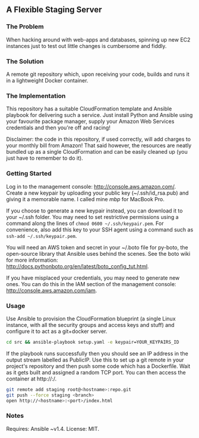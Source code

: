 ## A Flexible Staging Server

### The Problem

When hacking around with web-apps and databases, spinning up new EC2 instances
just to test out little changes is cumbersome and fiddly.

### The Solution

A remote git repository which, upon receiving your code, builds and
runs it in a lightweight Docker container.

### The Implementation

This repository has a suitable CloudFormation template and Ansible playbook for
delivering such a service. Just install Python and Ansible using your favourite package
manager, supply your Amazon Web Services credentials and then you're off and
racing!

Disclaimer: the code in this repository, if used correctly, will add charges to
your monthly bill from Amazon! That said however, the resources are neatly
bundled up as a single CloudFormation and can be easily cleaned up (you just
have to remember to do it).

### Getting Started

Log in to the management console: http://console.aws.amazon.com/. Create a new
keypair by uploading your public key (~/.ssh/id_rsa.pub) and giving it a
memorable name. I called mine *mbp* for MacBook Pro.

If you choose to generate a new keypair instead, you can download it to your
~/.ssh folder. You may need to set restrictive permissions using a command along
the lines of `chmod 0600 ~/.ssh/keypair.pem`. For convenience, also add this key
to your SSH agent using a command such as `ssh-add ~/.ssh/keypair.pem`.

You will need an AWS token and secret in your ~/.boto file for py-boto, the
open-source library that Ansible uses behind the scenes. See the boto wiki for
more information: http://docs.pythonboto.org/en/latest/boto_config_tut.html.

If you have misplaced your credentials, you may need to generate new ones. You
can do this in the IAM section of the management console:
http://console.aws.amazon.com/iam.

### Usage

Use Ansible to provision the CloudFormation blueprint (a single Linux instance,
with all the security groups and access keys and stuff) and configure it to act
as a git+docker server.

```bash
cd src && ansible-playbook setup.yaml -e keypair=YOUR_KEYPAIRS_ID
```

If the playbook runs successfully then you should see an IP address in the
output stream labelled as PublicIP.  Use this to set up a git remote in your
project's repository and then push some code which has a Dockerfile. Wait as it
gets built and assigned a random TCP port. You can then access the container at
http://<instance-ip>:<port>/.

```bash
git remote add staging root@<hostname>:repo.git
git push --force staging <branch>
open http://<hostname>:<port>/index.html
```

### Notes

Requires: Ansible ~v1.4.
License: MIT.
